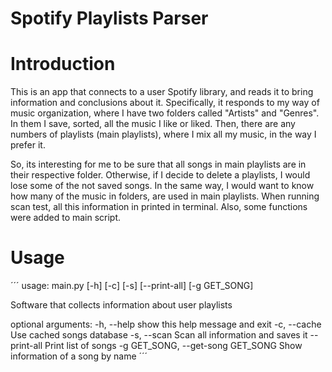 # Spotify Playlists Parser

# Introduction
This is an app that connects to a user Spotify library, and reads it to bring information and conclusions about it.
Specifically, it responds to my way of music organization, where I have two folders called "Artists" and "Genres". In them I save, sorted, all the music
I like or liked. Then, there are any numbers of playlists (main playlists), where I mix all my music, in the way I prefer it.

So, its interesting for me to be sure that all songs in main playlists are in their respective folder. Otherwise, if I decide to delete a playlists, I would
lose some of the not saved songs.
In the same way, I would want to know how many of the music in folders, are used in main playlists.
When running scan test, all this information in printed in terminal. Also, some functions were added to main script.

# Usage
´´´
usage: main.py [-h] [-c] [-s] [--print-all] [-g GET_SONG]

Software that collects information about user playlists

optional arguments:
  -h, --help            show this help message and exit
  -c, --cache           Use cached songs database
  -s, --scan            Scan all information and saves it
  --print-all           Print list of songs
  -g GET_SONG, --get-song GET_SONG
                        Show information of a song by name
´´´
